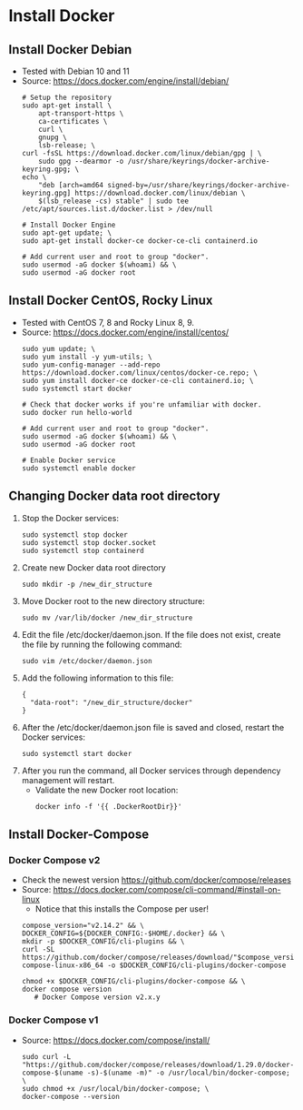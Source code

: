 # Install Docker

## Install Docker Debian

* Tested with Debian 10 and 11
* Source: https://docs.docker.com/engine/install/debian/
    ~~~
    # Setup the repository
    sudo apt-get install \
        apt-transport-https \
        ca-certificates \
        curl \
        gnupg \
        lsb-release; \
    curl -fsSL https://download.docker.com/linux/debian/gpg | \
        sudo gpg --dearmor -o /usr/share/keyrings/docker-archive-keyring.gpg; \
    echo \
        "deb [arch=amd64 signed-by=/usr/share/keyrings/docker-archive-keyring.gpg] https://download.docker.com/linux/debian \
        $(lsb_release -cs) stable" | sudo tee /etc/apt/sources.list.d/docker.list > /dev/null

    # Install Docker Engine
    sudo apt-get update; \
    sudo apt-get install docker-ce docker-ce-cli containerd.io

    # Add current user and root to group "docker".
    sudo usermod -aG docker $(whoami) && \
    sudo usermod -aG docker root
    ~~~

## Install Docker CentOS, Rocky Linux
* Tested with CentOS 7, 8 and Rocky Linux 8, 9.
* Source: https://docs.docker.com/engine/install/centos/
    ~~~
    sudo yum update; \
    sudo yum install -y yum-utils; \
    sudo yum-config-manager --add-repo https://download.docker.com/linux/centos/docker-ce.repo; \
    sudo yum install docker-ce docker-ce-cli containerd.io; \
    sudo systemctl start docker

    # Check that docker works if you're unfamiliar with docker.
    sudo docker run hello-world

    # Add current user and root to group "docker".
    sudo usermod -aG docker $(whoami) && \
    sudo usermod -aG docker root
    
    # Enable Docker service
    sudo systemctl enable docker
    ~~~

## Changing Docker data root directory
1. Stop the Docker services:
    ~~~
    sudo systemctl stop docker
    sudo systemctl stop docker.socket
    sudo systemctl stop containerd
    ~~~
1. Create new Docker data root directory
    ~~~
    sudo mkdir -p /new_dir_structure
    ~~~
1. Move Docker root to the new directory structure:
    ~~~
    sudo mv /var/lib/docker /new_dir_structure
    ~~~
1. Edit the file /etc/docker/daemon.json. If the file does not exist, create the file by running the following command:
    ~~~
    sudo vim /etc/docker/daemon.json
    ~~~
1. Add the following information to this file:
    ~~~
    {
      "data-root": "/new_dir_structure/docker"
    }
    ~~~
1. After the /etc/docker/daemon.json file is saved and closed, restart the Docker services:
    ~~~
    sudo systemctl start docker
    ~~~
1. After you run the command, all Docker services through dependency management will restart.
    * Validate the new Docker root location:
        ~~~
        docker info -f '{{ .DockerRootDir}}'
        ~~~

## Install Docker-Compose

### Docker Compose v2
* Check the newest version https://github.com/docker/compose/releases
* Source: https://docs.docker.com/compose/cli-command/#install-on-linux
   * Notice that this installs the Compose per user!   
   ~~~
   compose_version="v2.14.2" && \
   DOCKER_CONFIG=${DOCKER_CONFIG:-$HOME/.docker} && \
   mkdir -p $DOCKER_CONFIG/cli-plugins && \
   curl -SL https://github.com/docker/compose/releases/download/"$compose_version"/docker-compose-linux-x86_64 -o $DOCKER_CONFIG/cli-plugins/docker-compose
   
   chmod +x $DOCKER_CONFIG/cli-plugins/docker-compose && \
   docker compose version
      # Docker Compose version v2.x.y
   ~~~

### Docker Compose v1
* Source: https://docs.docker.com/compose/install/
   ~~~
   sudo curl -L "https://github.com/docker/compose/releases/download/1.29.0/docker-compose-$(uname -s)-$(uname -m)" -o /usr/local/bin/docker-compose; \
   sudo chmod +x /usr/local/bin/docker-compose; \
   docker-compose --version
   ~~~
